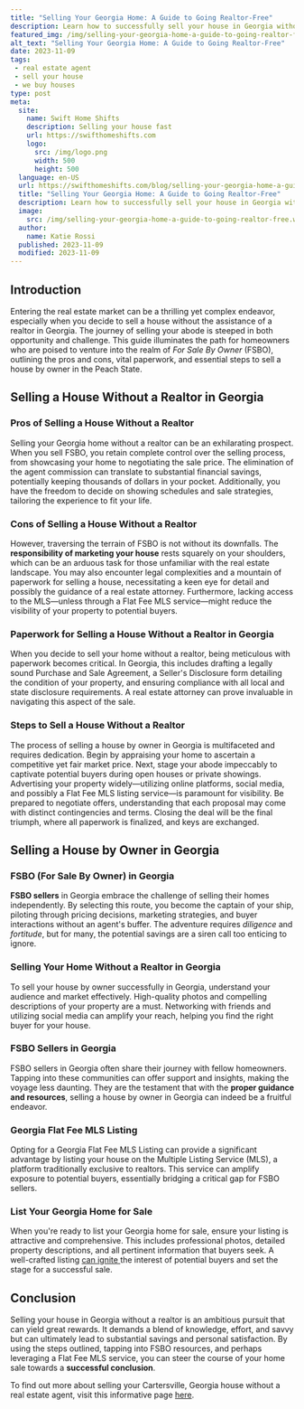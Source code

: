 ```yaml
---
title: "Selling Your Georgia Home: A Guide to Going Realtor-Free"
description: Learn how to successfully sell your house in Georgia without the hassle of a realtor. Discover expert tips and tricks for a smooth DIY home sale process.
featured_img: /img/selling-your-georgia-home-a-guide-to-going-realtor-free.webp
alt_text: "Selling Your Georgia Home: A Guide to Going Realtor-Free"
date: 2023-11-09
tags:
 - real estate agent
 - sell your house
 - we buy houses
type: post
meta:
  site:
    name: Swift Home Shifts
    description: Selling your house fast
    url: https://swifthomeshifts.com
    logo:
      src: /img/logo.png
      width: 500
      height: 500
  language: en-US
  url: https://swifthomeshifts.com/blog/selling-your-georgia-home-a-guide-to-going-realtor-free
  title: "Selling Your Georgia Home: A Guide to Going Realtor-Free"
  description: Learn how to successfully sell your house in Georgia without the hassle of a realtor. Discover expert tips and tricks for a smooth DIY home sale process.
  image:
    src: /img/selling-your-georgia-home-a-guide-to-going-realtor-free.webp
  author:
    name: Katie Rossi
  published: 2023-11-09
  modified: 2023-11-09
---
```


## Introduction

Entering the real estate market can be a thrilling yet complex endeavor, especially when you decide to sell a house without the assistance of a realtor in Georgia. The journey of selling your abode is steeped in both opportunity and challenge. This guide illuminates the path for homeowners who are poised to venture into the realm of *For Sale By Owner* (FSBO), outlining the pros and cons, vital paperwork, and essential steps to sell a house by owner in the Peach State.

## Selling a House Without a Realtor in Georgia

### Pros of Selling a House Without a Realtor

Selling your Georgia home without a realtor can be an exhilarating prospect. When you sell FSBO, you retain complete control over the selling process, from showcasing your home to negotiating the sale price. The elimination of the agent commission can translate to substantial financial savings, potentially keeping thousands of dollars in your pocket. Additionally, you have the freedom to decide on showing schedules and sale strategies, tailoring the experience to fit your life.

### Cons of Selling a House Without a Realtor

However, traversing the terrain of FSBO is not without its downfalls. The **responsibility of marketing your house** rests squarely on your shoulders, which can be an arduous task for those unfamiliar with the real estate landscape. You may also encounter legal complexities and a mountain of paperwork for selling a house, necessitating a keen eye for detail and possibly the guidance of a real estate attorney. Furthermore, lacking access to the MLS—unless through a Flat Fee MLS service—might reduce the visibility of your property to potential buyers.

### Paperwork for Selling a House Without a Realtor in Georgia

When you decide to sell your home without a realtor, being meticulous with paperwork becomes critical. In Georgia, this includes drafting a legally sound Purchase and Sale Agreement, a Seller's Disclosure form detailing the condition of your property, and ensuring compliance with all local and state disclosure requirements. A real estate attorney can prove invaluable in navigating this aspect of the sale.

### Steps to Sell a House Without a Realtor

The process of selling a house by owner in Georgia is multifaceted and requires dedication. Begin by appraising your home to ascertain a competitive yet fair market price. Next, stage your abode impeccably to captivate potential buyers during open houses or private showings. Advertising your property widely—utilizing online platforms, social media, and possibly a Flat Fee MLS listing service—is paramount for visibility. Be prepared to negotiate offers, understanding that each proposal may come with distinct contingencies and terms. Closing the deal will be the final triumph, where all paperwork is finalized, and keys are exchanged.

## Selling a House by Owner in Georgia

### FSBO (For Sale By Owner) in Georgia

**FSBO sellers** in Georgia embrace the challenge of selling their homes independently. By selecting this route, you become the captain of your ship, piloting through pricing decisions, marketing strategies, and buyer interactions without an agent's buffer. The adventure requires *diligence* and *fortitude*, but for many, the potential savings are a siren call too enticing to ignore.

### Selling Your Home Without a Realtor in Georgia

To sell your house by owner successfully in Georgia, understand your audience and market effectively. High-quality photos and compelling descriptions of your property are a must. Networking with friends and utilizing social media can amplify your reach, helping you find the right buyer for your house.

### FSBO Sellers in Georgia

FSBO sellers in Georgia often share their journey with fellow homeowners. Tapping into these communities can offer support and insights, making the voyage less daunting. They are the testament that with the **proper guidance and resources**, selling a house by owner in Georgia can indeed be a fruitful endeavor.

### Georgia Flat Fee MLS Listing

Opting for a Georgia Flat Fee MLS Listing can provide a significant advantage by listing your house on the Multiple Listing Service (MLS), a platform traditionally exclusive to realtors. This service can amplify exposure to potential buyers, essentially bridging a critical gap for FSBO sellers.

### List Your Georgia Home for Sale

When you're ready to list your Georgia home for sale, ensure your listing is attractive and comprehensive. This includes professional photos, detailed property descriptions, and all pertinent information that buyers seek. A well-crafted listing [can   ignite  ](https://houselyft.com/blog/selling-your-georgia-home-learn-how-to-skip-the-realtor-and-maximize-profits)the interest of potential buyers and set the stage for a successful sale.

## Conclusion

Selling your house in Georgia without a realtor is an ambitious pursuit that can yield great rewards. It demands a blend of knowledge, effort, and savvy but can ultimately lead to substantial savings and personal satisfaction. By using the steps outlined, tapping into FSBO resources, and perhaps leveraging a Flat Fee MLS service, you can steer the course of your home sale towards a **successful conclusion**.

To find out more about selling your Cartersville, Georgia house without a real estate agent, visit this informative page [here](https://www.wearehomebuyers.com/blog/selling-your-cartersville-georgia-house-without-a-real-estate-agent/).